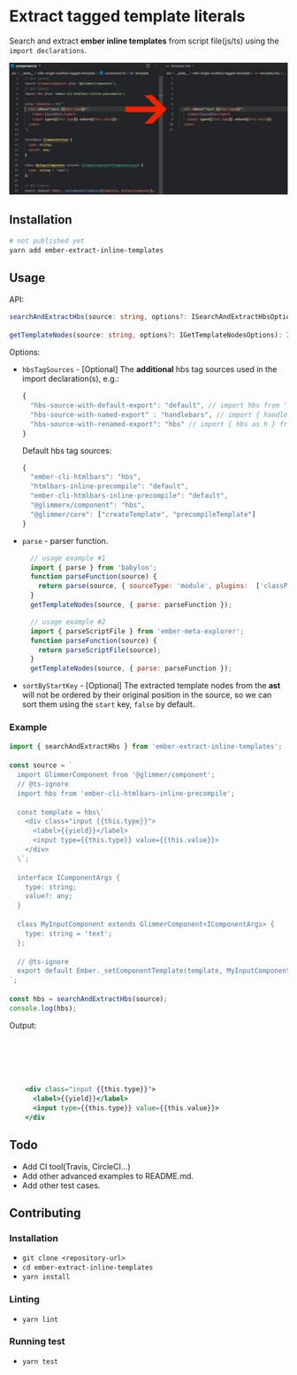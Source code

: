 Extract tagged template literals
==============================================================================

Search and extract **ember inline templates** from script file(js/ts) using the `import declarations`.

![The result](img/screenshot.jpg)

Installation
------------------------------------------------------------------------------

```bash
# not published yet
yarn add ember-extract-inline-templates
```

Usage
------------------------------------------------------------------------------

API:

```ts
searchAndExtractHbs(source: string, options?: ISearchAndExtractHbsOptions): string | never;

getTemplateNodes(source: string, options?: IGetTemplateNodesOptions): ITemplateNode[];
```

Options:

- `hbsTagSources` - [Optional] The **additional** hbs tag sources used in the import declaration(s), e.g.:
  ```js
  {
    "hbs-source-with-default-export": "default", // import hbs from 'hbs-source-with-default-export';
    "hbs-source-with-named-export" : "handlebars", // import { handlebars } from 'hbs-source-wth-named-export';
    "hbs-source-with-renamed-export": "hbs" // import { hbs as h } from 'hbs-source-with-renamed-export';
  }
  ```

  Default hbs tag sources:
  ```js
  {
    "ember-cli-htmlbars": "hbs",
    "htmlbars-inline-precompile": "default",
    "ember-cli-htmlbars-inline-precompile": "default",
    "@glimmerx/component": "hbs",
    "@glimmer/core": ["createTemplate", "precompileTemplate"]
  }
  ```

- `parse` -  parser function.
  ```js
    // usage example #1
    import { parse } from 'babylon';
    function parseFunction(source) {
      return parse(source, { sourceType: 'module', plugins:  ['classProperties', 'flow'] });
    }
    getTemplateNodes(source, { parse: parseFunction });

  ```

  ```js
    // usage example #2
    import { parseScriptFile } from 'ember-meta-explorer';
    function parseFunction(source) {
      return parseScriptFile(source);
    }
    getTemplateNodes(source, { parse: parseFunction });
  ```
- `sortByStartKey` - [Optional] The extracted template nodes from the **ast** will not be ordered by their original
 position in the source, so we can sort them using the `start` key, `false` by default.

### Example
```ts
import { searchAndExtractHbs } from 'ember-extract-inline-templates';

const source = `
  import GlimmerComponent from '@glimmer/component';
  // @ts-ignore
  import hbs from 'ember-cli-htmlbars-inline-precompile';

  const template = hbs\`
    <div class="input {{this.type}}">
      <label>{{yield}}</label>
      <input type={{this.type}} value={{this.value}}>
    </div>
  \`;

  interface IComponentArgs {
    type: string;
    value?: any;
  }

  class MyInputComponent extends GlimmerComponent<IComponentArgs> {
    type: string = 'text';
  };

  // @ts-ignore
  export default Ember._setComponentTemplate(template, MyInputComponent);
`;

const hbs = searchAndExtractHbs(source);
console.log(hbs);
```
Output:
```hbs





    <div class="input {{this.type}}">
      <label>{{yield}}</label>
      <input type={{this.type}} value={{this.value}}>
    </div

```

Todo
------------------------------------------------------------------------------
- Add CI tool(Travis, CircleCI...)
- Add other advanced examples to README.md.
- Add other test cases.

Contributing
------------------------------------------------------------------------------

### Installation

* `git clone <repository-url>`
* `cd ember-extract-inline-templates`
* `yarn install`

### Linting

* `yarn lint`

### Running test

* `yarn test`


